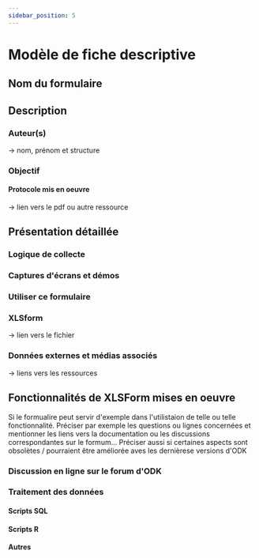 ```yaml
---
sidebar_position: 5
---
```

# Modèle de fiche descriptive
## Nom du formulaire
## Description
### Auteur(s)
-> nom, prénom et structure
### Objectif
#### Protocole mis en oeuvre
-> lien vers le pdf ou autre ressource
## Présentation détaillée
### Logique de collecte
### Captures d'écrans et démos
### Utiliser ce formulaire
### XLSform
-> lien vers le fichier
### Données externes et médias associés
-> liens vers les ressources
## Fonctionnalités de XLSForm mises en oeuvre
Si le formualire peut servir d'exemple dans l'utilistaion de telle ou telle fonctionnalité.
Préciser par exemple les questions ou lignes concernées et mentionner les liens vers la documentation ou les discussions correspondantes sur le formum...
Préciser aussi si certaines aspects sont obsolètes / pourraient être améliorée aves les dernièrese versions d'ODK
### Discussion en ligne sur le forum d'ODK
### Traitement des données
#### Scripts SQL
#### Scripts R
#### Autres

